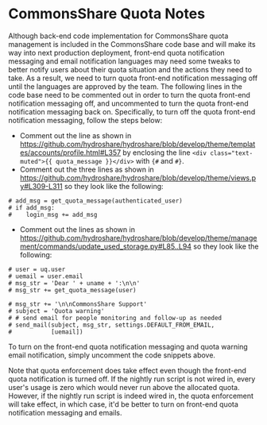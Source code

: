 # CommonsShare Quota Notes #

Although back-end code implementation for CommonsShare quota management is included in the CommonsShare code base and will make its way into next production deployment, front-end quota notification messaging and email notification languages may need some tweaks to better notify users about their quota situation and the actions they need to take. As a result, we need to turn quota front-end notification messaging off until the languages are approved by the team. The following lines in the code base need to be commented out in order to turn the quota front-end notification messaging off, and uncommented to turn the quota front-end notification messaging back on. Specifically, to turn off the quota front-end notification messaging, follow the steps below:

- Comment out the line as shown in https://github.com/hydroshare/hydroshare/blob/develop/theme/templates/accounts/profile.html#L357 by enclosing the line ```<div class="text-muted">{{ quota_message }}</div>``` with ```{#``` and ```#}```.
- Comment out the three lines as shown in https://github.com/hydroshare/hydroshare/blob/develop/theme/views.py#L309-L311 so they look like the following:
```
# add_msg = get_quota_message(authenticated_user)
# if add_msg:
#    login_msg += add_msg
```  
- Comment out the lines as shown in https://github.com/hydroshare/hydroshare/blob/develop/theme/management/commands/update_used_storage.py#L85..L94 so they look like the following:
```
# user = uq.user
# uemail = user.email
# msg_str = 'Dear ' + uname + ':\n\n'
# msg_str += get_quota_message(user)

# msg_str += '\n\nCommonsShare Support'
# subject = 'Quota warning'
# # send email for people monitoring and follow-up as needed
# send_mail(subject, msg_str, settings.DEFAULT_FROM_EMAIL,
#           [uemail])
```

To turn on the front-end quota notification messaging and quota warning email notification, simply uncomment the code snippets above.

Note that quota enforcement does take effect even though the front-end quota notification is turned off. If the nightly run script is not wired in, every user's usage is zero which would never run above the allocated quota. However, if the nightly run script is indeed wired in, the quota enforcement will take effect, in which case, it'd be better to turn on front-end quota notification messaging and emails.